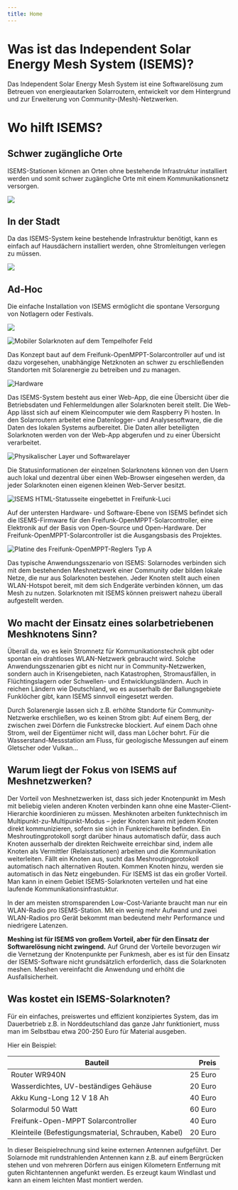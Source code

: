 ```yaml
---
title: Home
---
```


# Was ist das Independent Solar Energy Mesh System (ISEMS)?

Das Independent Solar Energy Mesh System ist eine Softwarelösung zum Betreuen von energieautarken Solarroutern, entwickelt vor dem Hintergrund und zur Erweiterung von Community-(Mesh)-Netzwerken.

# Wo hilft ISEMS?

<div class="example">
    <div class='copy'>
        <h2> Schwer zugängliche Orte</h2>
        <p> ISEMS-Stationen können an Orten ohne bestehende Infrastruktur installiert
        werden und somit schwer zugängliche Orte mit einem Kommunikationsnetz versorgen.
        </p>
    </div>
    <img src="images/villages.svg">
</div>

<div class="example">
    <div class='copy'>
        <h2>In der Stadt</h2>
        <p> Da das ISEMS-System keine bestehende Infrastruktur benötigt, kann
        es einfach auf Hausdächern installiert werden, ohne Stromleitungen verlegen zu müssen. <p>
    </div>
    <img src="images/cities.svg">
</div>

<div class="example">
    <div class='copy'>
        <h2>Ad-Hoc</h2>
        <p>
            Die einfache Installation von ISEMS ermöglicht die spontane Versorgung von Notlagern oder Festivals.
        </p>
    </div>
    <img src="images/festivals.svg">
</div>


![Mobiler Solarknoten auf dem Tempelhofer Feld](/images/freifunk-mast-thf-klein.jpg)

Das Konzept baut auf dem Freifunk-OpenMPPT-Solarcontroller auf und ist dazu vorgesehen, unabhängige Netzknoten an schwer zu erschließenden Standorten mit Solarenergie zu betreiben und zu managen.

![Hardware](/images/Blockschaltbild-Foto-klein.png)

Das ISEMS-System besteht aus einer Web-App, die eine Übersicht über die Betriebsdaten und Fehlermeldungen aller Solarknoten bereit stellt. Die Web-App lässt sich auf einem Kleincomputer wie dem Raspberry Pi hosten. In den Solarroutern arbeitet eine Datenlogger- und Analysesoftware, die die Daten des lokalen Systems aufbereitet. Die Daten aller beteiligten Solarknoten werden von der Web-App abgerufen und zu einer Übersicht verarbeitet.

![Physikalischer Layer und Softwarelayer](/images/ISEMS-data-flow.svg)


Die Statusinformationen der einzelnen Solarknotens können von den Usern auch lokal und dezentral über einen Web-Browser eingesehen werden, da jeder Solarknoten einen eigenen kleinen Web-Server besitzt.

![ISEMS HTML-Statusseite eingebettet in Freifunk-Luci](/images/ISEMS-Router-Status-HTML-Embedded-in-LUCI.png)

Auf der untersten Hardware- und Software-Ebene von ISEMS befindet sich die ISEMS-Firmware für den Freifunk-OpenMPPT-Solarcontroller, eine Elektronik auf der Basis von Open-Source und Open-Hardware. Der Freifunk-OpenMPPT-Solarcontroller ist die Ausgangsbasis des Projektes.

![Platine des Freifunk-OpenMPPT-Reglers Typ A](/images/freifunk-mppt-innen.jpg)

Das typische Anwendungsszenario von ISEMS: Solarnodes verbinden sich mit dem bestehenden Meshnetzwerk einer Community oder bilden lokale Netze, die nur aus Solarknoten bestehen.  Jeder Knoten stellt auch einen WLAN-Hotspot bereit, mit dem sich Endgeräte verbinden können, um das Mesh zu nutzen. Solarknoten mit ISEMS können preiswert nahezu überall aufgestellt werden.

## Wo macht der Einsatz eines solarbetriebenen Meshknotens Sinn?

Überall da, wo es kein Stromnetz für Kommunikationstechnik gibt oder spontan ein drahtloses WLAN-Netzwerk gebraucht wird. Solche Anwendungsszenarien gibt es nicht nur in Community-Netzwerken, sondern auch in Krisengebieten, nach Katastrophen, Stromausfällen, in Flüchtingslagern oder Schwellen- und Entwicklungsländern. Auch in reichen Ländern wie Deutschland, wo es ausserhalb der Ballungsgebiete Funklöcher gibt, kann ISEMS sinnvoll eingesetzt werden.

Durch Solarenergie lassen sich z.B. erhöhte Standorte für Community-Netzwerke erschließen, wo es keinen Strom gibt: Auf einem Berg, der zwischen zwei Dörfern die Funkstrecke blockiert. Auf einem Dach ohne Strom, weil der Eigentümer nicht will, dass man Löcher bohrt. Für die Wasserstand-Messstation am Fluss, für geologische Messungen auf einem Gletscher oder Vulkan...

## Warum liegt der Fokus von ISEMS auf Meshnetzwerken?

Der Vorteil von Meshnetzwerken ist, dass sich jeder Knotenpunkt im Mesh mit beliebig vielen anderen Knoten verbinden kann ohne eine Master-Client-Hierarchie koordinieren zu müssen. Meshknoten arbeiten funktechnisch im Multipunkt-zu-Multipunkt-Modus – jeder Knoten kann mit jedem Knoten direkt kommunizieren, sofern sie sich in Funkreichweite befinden. Ein Meshroutingprotokoll sorgt darüber hinaus automatisch dafür, dass auch Knoten ausserhalb der direkten Reichweite erreichbar sind, indem alle Knoten als Vermittler (Relaisstationen) arbeiten und die Kommunikation weiterleiten. Fällt ein Knoten aus, sucht das Meshroutingprotokoll automatisch nach alternativen Routen. Kommen Knoten hinzu, werden sie automatisch in das Netz eingebunden. Für ISEMS ist das ein großer Vorteil. Man kann in einem Gebiet ISEMS-Solarknoten verteilen und hat eine laufende Kommunikationsinfrastuktur.

In der am meisten stromsparenden Low-Cost-Variante braucht man nur ein WLAN-Radio pro ISEMS-Station. Mit ein wenig mehr Aufwand und zwei WLAN-Radios pro Gerät bekommt man bedeutend mehr Performance und niedrigere Latenzen.

**Meshing ist für ISEMS von großem Vorteil, aber für den Einsatz der Softwarelösung nicht zwingend.** Auf Grund der Vorteile bevorzugen wir die Vernetzung der Knotenpunkte per Funkmesh, aber es ist für den Einsatz der ISEMS-Software nicht grundsätzlich erforderlich, dass die Solarknoten meshen. Meshen vereinfacht die Anwendung und erhöht die Ausfallsicherheit.

## Was kostet ein ISEMS-Solarknoten?

Für ein einfaches, preiswertes und effizient konzipiertes System, das im Dauerbetrieb z.B. in Norddeutschland das ganze Jahr funktioniert, muss man im Selbstbau etwa 200-250 Euro für Material ausgeben.

Hier ein Beispiel:

| Bauteil                                             |  Preis  |
|-----------------------------------------------------|--------:|
| Router WR940N                                       | 25 Euro |
| Wasserdichtes, UV-beständiges Gehäuse               | 20 Euro |
| Akku Kung-Long 12 V 18 Ah                           | 40 Euro |
| Solarmodul 50 Watt                                  | 60 Euro |
| Freifunk-Open-MPPT Solarcontroller                  | 40 Euro |
| Kleinteile (Befestigungsmaterial, Schrauben, Kabel) | 20 Euro |


In dieser Beispielrechnung sind keine externen Antennen aufgeführt. Der Solarnode mit rundstrahlenden Antennen kann z.B. auf einem Bergrücken stehen und von mehreren Dörfern aus einigen Kilometern Entfernung mit guten Richtantennen angefunkt werden. Es erzeugt kaum Windlast und kann an einem leichten Mast montiert werden.
